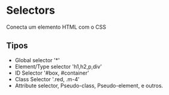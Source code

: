 # Selectors

Conecta um elemento HTML com o CSS

## Tipos

* Global selector '*'
* Element/Type selector 'h1,h2,p,div'
* ID Selector '#box, #container'
* Class Selector '.red, .m-4'
* Attribute selector, Pseudo-class, Pseudo-element, e outros.

